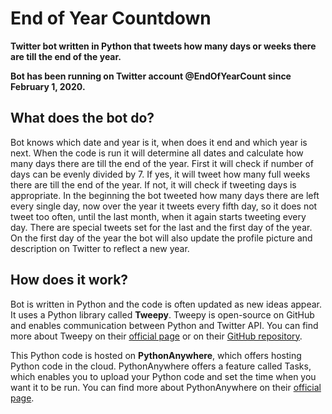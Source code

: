 # End of Year Countdown
**Twitter bot written in Python that tweets how many days or weeks there are till the end of the year.**

**Bot has been running on Twitter account @EndOfYearCount since February 1, 2020.**

## What does the bot do?
Bot knows which date and year is it, when does it end and which year is next. When the code is run it will determine all dates and calculate how many days there are till the end of the year. First it will check if number of days can be evenly divided by 7. If yes, it will tweet how many full weeks there are till the end of the year. If not, it will check if tweeting days is appropriate. In the beginning the bot tweeted how many days there are left every single day, now over the year it tweets every fifth day, so it does not tweet too often, until the last month, when it again starts tweeting every day. There are special tweets set for the last and the first day of the year. On the first day of the year the bot will also update the profile picture and description on Twitter to reflect a new year.

## How does it work?
Bot is written in Python and the code is often updated as new ideas appear. It uses a Python library called __Tweepy__. Tweepy is open-source on GitHub and enables communication between Python and Twitter API. You can find more about Tweepy on their [official page](https://www.tweepy.org/) or on their [GitHub repository](https://github.com/tweepy/tweepy).


This Python code is hosted on __PythonAnywhere__, which offers hosting Python code in the cloud. PythonAnywhere offers a feature called Tasks, which enables you to upload your Python code and set the time when you want it to be run. You can find more about PythonAnywhere on their [official page](https://www.pythonanywhere.com/).
